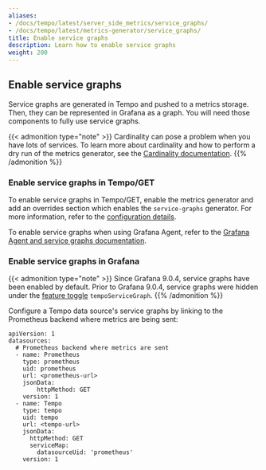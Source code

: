 ```yaml
---
aliases:
- /docs/tempo/latest/server_side_metrics/service_graphs/
- /docs/tempo/latest/metrics-generator/service_graphs/
title: Enable service graphs
description: Learn how to enable service graphs
weight: 200
---
```


## Enable service graphs

Service graphs are generated in Tempo and pushed to a metrics storage.
Then, they can be represented in Grafana as a graph.
You will need those components to fully use service graphs.

{{< admonition type="note" >}}
Cardinality can pose a problem when you have lots of services.
To learn more about cardinality and how to perform a dry run of the metrics generator, see the [Cardinality documentation](../../cardinality/).
{{% /admonition %}}

### Enable service graphs in Tempo/GET

To enable service graphs in Tempo/GET, enable the metrics generator and add an overrides section which enables the `service-graphs` generator.
For more information, refer to the [configuration details](../../../configuration/#metrics-generator).

To enable service graphs when using Grafana Agent, refer to the [Grafana Agent and service graphs documentation](../../../configuration/grafana-agent/service-graphs/).

### Enable service graphs in Grafana

{{< admonition type="note" >}}
Since Grafana 9.0.4, service graphs have been enabled by default. Prior to Grafana 9.0.4, service graphs were hidden
under the [feature toggle](/docs/grafana/latest/setup-grafana/configure-grafana/#feature_toggles) `tempoServiceGraph`.
{{% /admonition %}}

Configure a Tempo data source's service graphs by linking to the Prometheus backend where metrics are being sent:

```
apiVersion: 1
datasources:
  # Prometheus backend where metrics are sent
  - name: Prometheus
    type: prometheus
    uid: prometheus
    url: <prometheus-url>
    jsonData:
        httpMethod: GET
    version: 1
  - name: Tempo
    type: tempo
    uid: tempo
    url: <tempo-url>
    jsonData:
      httpMethod: GET
      serviceMap:
        datasourceUid: 'prometheus'
    version: 1
```